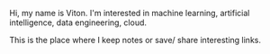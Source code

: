 Hi, my name is Viton. I'm interested in machine learning, artificial intelligence, data engineering, cloud.

This is the place where I keep notes or save/ share interesting links.
